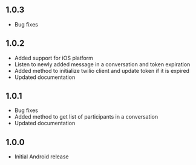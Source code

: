 ## 1.0.3
* Bug fixes

## 1.0.2
* Added support for iOS platform
* Listen to newly added message in a conversation and token expiration
* Added method to initialize twilio client and update token if it is expired
* Updated documentation

## 1.0.1
* Bug fixes
* Added method to get list of participants in a conversation
* Updated documentation

## 1.0.0
* Initial Android release